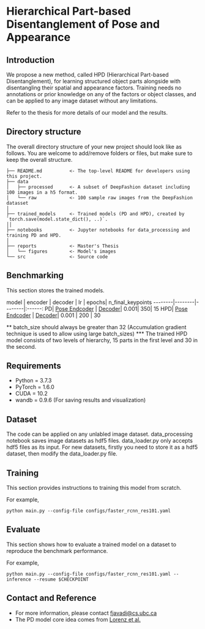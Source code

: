 # Hierarchical Part-based Disentanglement of Pose and Appearance

## Introduction
We propose a new method, called HPD (Hierarchical Part-based Disentanglement), for learning
structured object parts alongside with disentangling their spatial and appearance
factors. Training needs no annotations or prior knowledge on any of the factors
or object classes, and can be applied to any image dataset without any limitations.

Refer to the thesis for more details of our model and the results.


## Directory structure

The overall directory structure of your new project should look like as follows. You are welcome to add/remove folders or files, but make sure to keep the overall structure.

```
├── README.md          <- The top-level README for developers using this project.
├── data
│   ├── processed      <- A subset of DeepFashion dataset including 100 images in a h5 format.
│   └── raw            <- 100 sample raw images from the DeepFashion datasset 
│
├── trained_models     <- Trained models (PD and HPD), created by `torch.save(model.state_dict(), ..)`.
││
├── notebooks          <- Jupyter notebooks for data_processing and training PD and HPD. 
│
├── reports            <- Master's Thesis
│   └── figures        <- Model's images
└── src                <- Source code
```

## Benchmarking

This section stores the trained models.

model  | encoder | decoder | lr | epochs| n_final_keypoints
--------|--------|--------|:------:
PD| [Pose Endcoder](https://drive.google.com/file/d/1FQPLKfILW-rEoXvLOEZG5Zm4YF6fXcKh/view?usp=sharing) | [Decoder](https://drive.google.com/file/d/1kNa6PtS_dVK-IqLaIicn9IqbGNQJ8zmJ/view?usp=sharing)| 0.001| 350| 15
HPD| [Pose Endcoder](https://drive.google.com/file/d/19Vhbhlw6hhIcNoECw57ze2cRDmhrbSMB/view?usp=sharing) | [Decoder](https://drive.google.com/file/d/1EO3XYN7dEO1QYF1N6NiUgGkn7ss7mslm/view?usp=sharing)| 0.001 | 200 | 30

** batch_size should always be greater than 32 (Accumulation gradient technique is used to allow using large batch_sizes)
*** The trained HPD model consists of two levels of hierarchy, 15 parts in the first level and 30 in the second. 


## Requirements

- Python = 3.7.3
- PyTorch = 1.6.0
- CUDA = 10.2 
- wandb = 0.9.6 (For saving results and visualization)

## Dataset
The code can be applied on any unlabled image dataset. data_processing notebook saves image datasets as hdf5 files. data_loader.py only accepts hdf5 files as its input. 
For new datasets, firstly you need to store it as a hdf5 dataset, then modify the data_loader.py file. 

## Training

This section provides instructions to training this model from scratch. 

For example,
~~~
python main.py --config-file configs/faster_rcnn_res101.yaml
~~~

## Evaluate

This section shows how to evaluate a trained model on a dataset to reproduce the benchmark performance. 

For example,
~~~
python main.py --config-file configs/faster_rcnn_res101.yaml --inference --resume $CHECKPOINT
~~~

## Contact and Reference
- For more information, please contact fjavadi@cs.ubc.ca
- The PD model core idea comes from [Lorenz et al.](https://arxiv.org/abs/1903.06946) 
